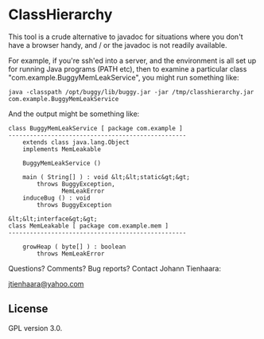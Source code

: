 # ClassHierarchy
This tool is a crude alternative to javadoc for situations
where you don't have a browser handy, and / or the javadoc
is not readily available.

For example, if you're ssh'ed into a server, and the
environment is all set up for running Java programs
(PATH etc), then to examine a particular class
"com.example.BuggyMemLeakService", you might run
something like:

    java -classpath /opt/buggy/lib/buggy.jar -jar /tmp/classhierarchy.jar com.example.BuggyMemLeakService

And the output might be something like:

    class BuggyMemLeakService [ package com.example ]
    --------------------------------------------------
        extends class java.lang.Object
        implements MemLeakable
   
        BuggyMemLeakService ()
   
        main ( String[] ) : void &lt;&lt;static&gt;&gt;
            throws BuggyException,
                   MemLeakError
        induceBug () : void
            throws BuggyException
   
    &lt;&lt;interface&gt;&gt;
    class MemLeakable [ package com.example.mem ]
    --------------------------------------------------
   
        growHeap ( byte[] ) : boolean
            throws MemLeakError

Questions?  Comments?  Bug reports?  Contact Johann Tienhaara:

jtienhaara@yahoo.com

## License
GPL version 3.0.
